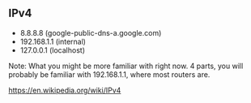 ## IPv4

* 8.8.8.8 (google-public-dns-a.google.com)
* 192.168.1.1 (internal)
* 127.0.0.1 (localhost)

Note:
What you might be more familiar with right now. 4 parts, you will probably be familiar with 192.168.1.1, where most routers are. 

https://en.wikipedia.org/wiki/IPv4
